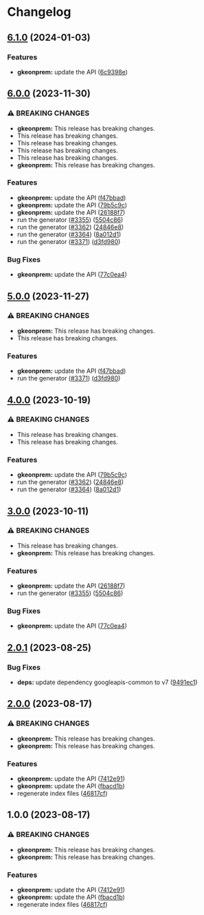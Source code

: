 # Changelog

## [6.1.0](https://github.com/googleapis/google-api-nodejs-client/compare/gkeonprem-v6.0.0...gkeonprem-v6.1.0) (2024-01-03)


### Features

* **gkeonprem:** update the API ([6c9398e](https://github.com/googleapis/google-api-nodejs-client/commit/6c9398e54ec4e75eb22c58420c81b32880f2b365))

## [6.0.0](https://github.com/googleapis/google-api-nodejs-client/compare/gkeonprem-v5.0.0...gkeonprem-v6.0.0) (2023-11-30)


### ⚠ BREAKING CHANGES

* **gkeonprem:** This release has breaking changes.
* This release has breaking changes.
* This release has breaking changes.
* This release has breaking changes.
* This release has breaking changes.
* **gkeonprem:** This release has breaking changes.

### Features

* **gkeonprem:** update the API ([f47bbad](https://github.com/googleapis/google-api-nodejs-client/commit/f47bbadf0a1846d4be590efe1c2602d3067cacd9))
* **gkeonprem:** update the API ([79b5c9c](https://github.com/googleapis/google-api-nodejs-client/commit/79b5c9c0c259916164ff8a8d3afd6c2c9d0c47f1))
* **gkeonprem:** update the API ([26188f7](https://github.com/googleapis/google-api-nodejs-client/commit/26188f73ed1ef87e216b3fd0773a6db23e69f662))
* run the generator ([#3355](https://github.com/googleapis/google-api-nodejs-client/issues/3355)) ([5504c86](https://github.com/googleapis/google-api-nodejs-client/commit/5504c86fd61740886047320e2ed70f02a164acd7))
* run the generator ([#3362](https://github.com/googleapis/google-api-nodejs-client/issues/3362)) ([24846e8](https://github.com/googleapis/google-api-nodejs-client/commit/24846e81aa8f487b8d30b4d1b31c945e9968ec42))
* run the generator ([#3364](https://github.com/googleapis/google-api-nodejs-client/issues/3364)) ([8a012d1](https://github.com/googleapis/google-api-nodejs-client/commit/8a012d18c1dd5499a087b114eda0f2c22baef203))
* run the generator ([#3371](https://github.com/googleapis/google-api-nodejs-client/issues/3371)) ([d3fd980](https://github.com/googleapis/google-api-nodejs-client/commit/d3fd980907c318048c7ee471c38033cf529a3c04))


### Bug Fixes

* **gkeonprem:** update the API ([77c0ea4](https://github.com/googleapis/google-api-nodejs-client/commit/77c0ea49777150108e8cdf914450176a952d9660))

## [5.0.0](https://github.com/googleapis/google-api-nodejs-client/compare/gkeonprem-v4.0.0...gkeonprem-v5.0.0) (2023-11-27)


### ⚠ BREAKING CHANGES

* **gkeonprem:** This release has breaking changes.
* This release has breaking changes.

### Features

* **gkeonprem:** update the API ([f47bbad](https://github.com/googleapis/google-api-nodejs-client/commit/f47bbadf0a1846d4be590efe1c2602d3067cacd9))
* run the generator ([#3371](https://github.com/googleapis/google-api-nodejs-client/issues/3371)) ([d3fd980](https://github.com/googleapis/google-api-nodejs-client/commit/d3fd980907c318048c7ee471c38033cf529a3c04))

## [4.0.0](https://github.com/googleapis/google-api-nodejs-client/compare/gkeonprem-v3.0.0...gkeonprem-v4.0.0) (2023-10-19)


### ⚠ BREAKING CHANGES

* This release has breaking changes.
* This release has breaking changes.

### Features

* **gkeonprem:** update the API ([79b5c9c](https://github.com/googleapis/google-api-nodejs-client/commit/79b5c9c0c259916164ff8a8d3afd6c2c9d0c47f1))
* run the generator ([#3362](https://github.com/googleapis/google-api-nodejs-client/issues/3362)) ([24846e8](https://github.com/googleapis/google-api-nodejs-client/commit/24846e81aa8f487b8d30b4d1b31c945e9968ec42))
* run the generator ([#3364](https://github.com/googleapis/google-api-nodejs-client/issues/3364)) ([8a012d1](https://github.com/googleapis/google-api-nodejs-client/commit/8a012d18c1dd5499a087b114eda0f2c22baef203))

## [3.0.0](https://github.com/googleapis/google-api-nodejs-client/compare/gkeonprem-v2.0.1...gkeonprem-v3.0.0) (2023-10-11)


### ⚠ BREAKING CHANGES

* This release has breaking changes.
* **gkeonprem:** This release has breaking changes.

### Features

* **gkeonprem:** update the API ([26188f7](https://github.com/googleapis/google-api-nodejs-client/commit/26188f73ed1ef87e216b3fd0773a6db23e69f662))
* run the generator ([#3355](https://github.com/googleapis/google-api-nodejs-client/issues/3355)) ([5504c86](https://github.com/googleapis/google-api-nodejs-client/commit/5504c86fd61740886047320e2ed70f02a164acd7))


### Bug Fixes

* **gkeonprem:** update the API ([77c0ea4](https://github.com/googleapis/google-api-nodejs-client/commit/77c0ea49777150108e8cdf914450176a952d9660))

## [2.0.1](https://github.com/googleapis/google-api-nodejs-client/compare/gkeonprem-v2.0.0...gkeonprem-v2.0.1) (2023-08-25)


### Bug Fixes

* **deps:** update dependency googleapis-common to v7 ([9491ec1](https://github.com/googleapis/google-api-nodejs-client/commit/9491ec1cdc3c413e7d73edcfcd59cf5c28a7c855))

## [2.0.0](https://github.com/googleapis/google-api-nodejs-client/compare/gkeonprem-v1.0.0...gkeonprem-v2.0.0) (2023-08-17)


### ⚠ BREAKING CHANGES

* **gkeonprem:** This release has breaking changes.
* **gkeonprem:** This release has breaking changes.

### Features

* **gkeonprem:** update the API ([7412e91](https://github.com/googleapis/google-api-nodejs-client/commit/7412e91ccd8af7d9e86d150ede7a53eccf80a880))
* **gkeonprem:** update the API ([fbacd1b](https://github.com/googleapis/google-api-nodejs-client/commit/fbacd1b7b09ec7e9893604101bd106007170c49a))
* regenerate index files ([46817cf](https://github.com/googleapis/google-api-nodejs-client/commit/46817cfbbdb7030ef55c89dcd5dd54b85d14da5b))

## 1.0.0 (2023-08-17)


### ⚠ BREAKING CHANGES

* **gkeonprem:** This release has breaking changes.
* **gkeonprem:** This release has breaking changes.

### Features

* **gkeonprem:** update the API ([7412e91](https://github.com/googleapis/google-api-nodejs-client/commit/7412e91ccd8af7d9e86d150ede7a53eccf80a880))
* **gkeonprem:** update the API ([fbacd1b](https://github.com/googleapis/google-api-nodejs-client/commit/fbacd1b7b09ec7e9893604101bd106007170c49a))
* regenerate index files ([46817cf](https://github.com/googleapis/google-api-nodejs-client/commit/46817cfbbdb7030ef55c89dcd5dd54b85d14da5b))
